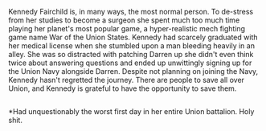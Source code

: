 Kennedy Fairchild is, in many ways, the most normal person. To de-stress from her studies to become a surgeon she spent much too much time playing her planet's most popular game, a hyper-realistic mech fighting game name War of the Union States.
Kennedy had scarcely graduated with her medical license when she stumbled upon a man bleeding heavily in an alley. She was so distracted with patching Darren up she didn't even think twice about answering questions and ended up unwittingly signing up for the Union Navy alongside Darren.
Despite not planning on joining the Navy, Kennedy hasn't regretted the journey. There are people to save all over Union, and Kennedy is grateful to have the opportunity to save them.

##

*Had unquestionably the worst first day in her entire Union battalion. Holy shit.